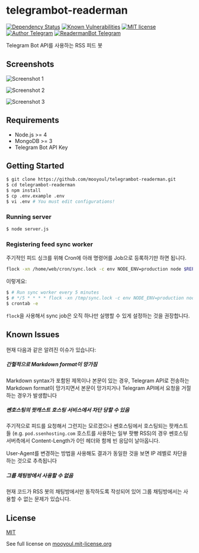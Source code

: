 # telegrambot-readerman
[![Dependency Status](https://david-dm.org/mooyoul/telegrambot-readerman.svg)](https://david-dm.org/mooyoul/telegrambot-readerman) [![Known Vulnerabilities](https://snyk.io/test/github/mooyoul/telegrambot-readerman/badge.svg)](https://snyk.io/test/github/mooyoul/telegrambot-readerman) [![MIT license](http://img.shields.io/badge/license-MIT-blue.svg)](http://mooyoul.mit-license.org/)
[![Author Telegram](https://img.shields.io/badge/Telegram-%40mooyoul-blue.svg)](https://telegram.me/mooyoul) [![ReadermanBot Telegram](https://img.shields.io/badge/Telegram-%40ReadermanBot-blue.svg)](https://telegram.me/ReadermanBot)

Telegram Bot API를 사용하는 RSS 피드 봇

## Screenshots
![Screenshot 1](https://raw.githubusercontent.com/mooyoul/telegrambot-readerman/master/images/readermanbot_01.png)

![Screenshot 2](https://raw.githubusercontent.com/mooyoul/telegrambot-readerman/master/images/readermanbot_02.png)

![Screenshot 3](https://raw.githubusercontent.com/mooyoul/telegrambot-readerman/master/images/readermanbot_03.png)


## Requirements

* Node.js >= 4
* MongoDB >= 3
* Telegram Bot API Key

## Getting Started
```bash
$ git clone https://github.com/mooyoul/telegrambot-readerman.git
$ cd telegrambot-readerman
$ npm install
$ cp .env.example .env
$ vi .env # You must edit configurations!
```

### Running server
```bash
$ node server.js
```

### Registering feed sync worker
주기적인 피드 싱크를 위해 Cron에 아래 명령어를 Job으로 등록하기만 하면 됩니다.

```bash
flock -xn /home/web/cron/sync.lock -c env NODE_ENV=production node $REPO_PATH/sync.js
```

이렇게요:

```bash
$ # Run sync worker every 5 minutes
$ # */5 * * * * flock -xn /tmp/sync.lock -c env NODE_ENV=production node $REPO_PATH/sync.js
$ crontab -e
```

`flock`을 사용해서 sync job은 오직 하나만 실행할 수 있게 설정하는 것을 권장합니다.


## Known Issues
현재 다음과 같은 알려진 이슈가 있습니다:

##### 간헐적으로 Markdown format이 망가짐
Markdown syntax가 포함된 제목이나 본문이 있는 경우, Telegram API로 전송하는 Markdown format이 망가지면서 본문이 망가지거나 Telegram API에서 요청을 거절하는 경우가 발생합니다

##### 쎈호스팅의 팟캐스트 호스팅 서비스에서 차단 당할 수 있음
주기적으로 피드를 요청해서 그런지는 모르겠으나 쎈호스팅에서 호스팅되는 팟캐스트들 (e.g. `pod.ssenhosting.com` 호스트를 사용하는 일부 팟빵 RSS)의 경우
쎈호스팅 서버측에서 Content-Length가 0인 헤더와 함께 빈 응답이 날아옵니다.

User-Agent를 변경하는 방법을 사용해도 결과가 동일한 것을 보면 IP 레벨로 차단을 하는 것으로 추측됩니다

##### 그룹 채팅방에서 사용할 수 없음
현재 코드가 RSS 봇의 채팅방에서만 동작하도록 작성되어 있어 그룹 채팅방에서는 사용할 수 없는 문제가 있습니다.



## License
[MIT](LICENSE)

See full license on [mooyoul.mit-license.org](http://mooyoul.mit-license.org/)